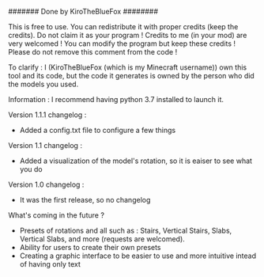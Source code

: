 ####### Done by KiroTheBlueFox ########

This is free to use.
You can redistribute it with proper credits (keep the credits).
Do not claim it as your program !
Credits to me (in your mod) are very welcomed !
You can modify the program but keep these credits !
Please do not remove this comment from the code !

To clarify :
I (KiroTheBlueFox (which is my Minecraft username)) own this tool and its code, but the code it generates is owned by the person who did the models you used.

Information : I recommend having python 3.7 installed to launch it.

Version 1.1.1 changelog :
 - Added a config.txt file to configure a few things

Version 1.1 changelog :
 - Added a visualization of the model's rotation, so it is eaiser to see what you do
 
Version 1.0 changelog :
 - It was the first release, so no changelog

What's coming in the future ?
 - Presets of rotations and all such as : Stairs, Vertical Stairs, Slabs, Vertical Slabs, and more (requests are welcomed).
 - Ability for users to create their own presets
 - Creating a graphic interface to be easier to use and more intuitive intead of having only text
